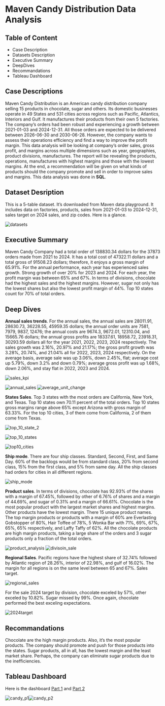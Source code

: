 # Maven Candy Distribution Data Analysis
<h2>Table of Content</h2>
<ul>
<li>Case Description</li>
<li>Datasets Description</li>
<li>Executive Summary</li>
<li>DeepDives</li>
<li>Recommandations</li>
<li>Tableau Dashboard</li>
</ul>
<h2>Case Descriptions</h2>
<p>Maven Candy Distribution is an American candy distribution company selling 15 products in chocolate, sugar and others. Its domestic businesses operate in 49 States and 531 cities across regions such as Pacific, Atlantics, Interiors and Gulf. It manufactures their products from their own 5 factories. The company’s orders had been robust and experiencing a growth between 2021-01-03 and 2024-12-31. All those orders are expected to be delivered between 2026-06-30 and 2030-06-28. However, the company wants to assess their operations efficiency and find a way to improve the profit margin. This data analysis will be looking at company’s order sales, gross profit, and margins across multiple dimensions such as year, geographies, product divisions, manufactures. The report will be revealing the products, operations, manufactures with highest margins and those with the lowest margins. At the end, a recommendation will be given on what kinds of products should the company promote and sell in order to improve sales and margins. This data analysis was done in <b>SQL</b>.</p>
<h2>Dataset Desription</h2>
<p>This is a 5-table dataset. It’s downloaded from Maven data playground. It includes data on factories, products, sales from 2021-01-03 to 2024-12-31, sales target on 2024 sales, and zip codes. Here is a glance.</p>

![datasets](https://github.com/user-attachments/assets/eebcef7b-a793-48ca-96f5-8e9b5b85ee82)


<h2>Executive Summary</h2>
<p>Maven Candy Company had a total order of 138830.34 dollars for the 37873 orders made from 2021 to 2024. It has a total cost of 47322.11 dollars and a total gross of 91508.23 dollars; therefore, it enjoys a gross margin of 65.91%. For the annual performance, each year has experienced sales growth. Strong growth of over 20% for 2023 and 2024. For each year, the profit margin was between 65% and 67%.  In terms of divisions, chocolate had the highest sales and the highest margins. However, sugar not only has the lowest shares but also the lowest profit margin of 44%. Top 10 states count for 70% of total orders.</p>

<h2>Deep Dives</h2>
<p><b>Annual sales trends</b>. For the annual sales, the annual sales are 28011.91, 28630.73, 36228.55, 45959.35 dollars; the annual order units are 7581, 7979, 9837, 12476; the annual costs are 9674.3, 9672.01, 12310.04, and 15665.76 dollars; the annual gross profits are 18337.61, 18958.72, 23918.31, 30293.59 dollars all for the year 2021, 2022, 2023, 2024 respectively.  The sales growth was 2.16%, 20.97% and 21.17%; the gross profit growth was 3.28%, 20.74%, and 21.04% all for 2022, 2023, 2024 respectively. On the average basis, average sale was up 3.06%, down 2.45%, flat; average cost up 5.79%, down 3.2% and down 0.79%; average gross profit was up 1.68%, down 2.06%, and stay flat in 2022, 2023 and 2024. </p>

![sales_kpi](https://github.com/user-attachments/assets/aaf740bb-d865-42ba-828d-a3dc04c5d3d6)

![annual_sales](https://github.com/user-attachments/assets/03a602d8-cb86-4ee9-a7d2-5d93dde5f9e1)
![average_unit_change](https://github.com/user-attachments/assets/924e4694-4498-411e-8675-529cc4e5f7d2)

<p><b>States Sales</b>. Top 3 states with the most orders are California, New York, and Texas. Top 10 states own 70.11 percent of the total orders. Top 10 states gross margins range above 65% except Arizona with gross margin of 63.33%. For the top 10 cities, 3 of them come from California, 2 of them come from Texas. </p>

![top_10_state_2](https://github.com/user-attachments/assets/7fd78b06-34ba-4688-8543-66b5bf05dd11)

![top_10_states](https://github.com/user-attachments/assets/7de80fa9-9931-49b5-88cb-309b99acdbe1)

![top10_cities](https://github.com/user-attachments/assets/6f2ab260-453d-48e9-a5c9-96f0b3104e7f)



<p><b>Ship mode</b>. There are four ship classes. Standard, Second, First, and Same Day. 60% of the backlogs would be from standard class, 20% from second class, 15% from the first class, and 5% from same day. All the ship classes had orders for cities in all different regions.

![ship_mode](https://github.com/user-attachments/assets/f171345b-c825-49f0-9a24-34d5e5ebfeb5)

</p>
<p><b>Product sales</b>. In terms of divisions, chocolate has 92.93% of the shares with a margin of 67.45%, followed by other of 6.76% of shares and a margin of 44.69%, and sugar of 0.31% and a margin of 66.61%. Chocolate is the most popular product with the largest market shares and highest margins. Other products have the lowest margin. There 15 unique product names. The top margin products or products with a margin of 60% are Everlasting Gobstopper of 80%, Hair Toffee of 78%, 5 Wonka Bar with 71%, 69%, 67%, 65%, 65% respectively, and Laffy Taffy of 62%. All the chocolate products are high margin products, taking a large share of the orders and 3 sugar products only a fraction of the total orders.
  
![product_analysis](https://github.com/user-attachments/assets/a0ae68a5-aafa-49a0-a43c-cf3b65277842)
![divisoin_sale](https://github.com/user-attachments/assets/d0639310-e834-4c26-8c31-0ed71797c611)

</p>

<p><b>Regional Sales</b>. Pacific regions have the highest share of 32.74% followed by Atlantic region of 28.26%, interior of 22.98%, and gulf of 16.02%. The margin for all regions is on the same level between 65 and 67%.
Sales target. 

  ![regional_sales](https://github.com/user-attachments/assets/a413ce6c-34cf-49dd-be38-c4e6c667f5f9)
</p>

<p>
  For the sale 2024 target by division, chocolate exceled by 57%, other exceled by 10.82%. Sugar missed by 99%. Once again, chocolate performed the best exceling expectations. 

  ![2024target](https://github.com/user-attachments/assets/851eb924-7e41-43b8-93eb-dd600343b531)


</p>
<h2>Recommandations</h2>
<p>Chocolate are the high margin products. Also, it’s the most popular products. The company should promote and push for those products into the states. Sugar products, all in all, has the lowest margin and the least market share. Perhaps, the company can eliminate sugar products due to the inefficiencies. </p>

<h2>Tableau Dashboard</h2>
<p>Here is the dashboard <a href="https://public.tableau.com/app/profile/kun.bi/viz/candy_project_1/Business_Metrics">Part 1</a> and <a href="https://public.tableau.com/app/profile/kun.bi/viz/candy_project_2/TopRegions">Part 2</a></p>


![candy_p1](https://github.com/user-attachments/assets/b49836f5-c606-4e82-b3d9-d3037383d37a)![candy_p2](https://github.com/user-attachments/assets/0a204e8d-3a9e-45a7-ac9e-9163ac512130)





